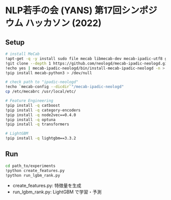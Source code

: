 # NLP若手の会 (YANS) 第17回シンポジウム ハッカソン (2022) 

## Setup

```bash
# install MeCab
!apt-get -q -y install sudo file mecab libmecab-dev mecab-ipadic-utf8 git curl python-mecab > /dev/null
!git clone --depth 1 https://github.com/neologd/mecab-ipadic-neologd.git > /dev/null 
!echo yes | mecab-ipadic-neologd/bin/install-mecab-ipadic-neologd -n > /dev/null 2>&1
!pip install mecab-python3 > /dev/null

# check path to "ipadic-neologd" 
!echo `mecab-config --dicdir`"/mecab-ipadic-neologd"
cp /etc/mecabrc /usr/local/etc/

# Feature Engineering
!pip install -q catboost
!pip install -q category-encoders
!pip install -q node2vec==0.4.0
!pip install -q optuna
!pip install -q transformers

# LightGBM
!pip install -q lightgbm==3.3.2
```

## Run

```bash
cd path_to/experiments
!python create_features.py
!python run_lgbm_rank.py
```

- create_features.py: 特徴量を生成
- run_lgbm_rank.py: LightGBM で学習・予測
